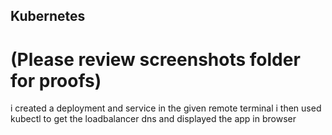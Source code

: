 ## Kubernetes

# (Please review screenshots folder for proofs)

i created a deployment and service in the given remote terminal
i then used kubectl to get the loadbalancer dns and displayed the app in browser